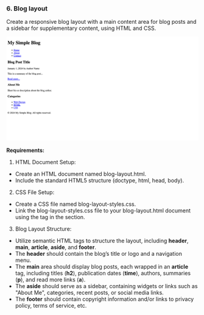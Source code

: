 ### 6.	Blog layout
Create a responsive blog layout with a main content area for blog posts and a sidebar for supplementary content, using HTML and CSS.
 
 <img src="https://github.com/Dimitar-Peev/05.HTML-CSS-May-2024/blob/master/02.Introduction-to-HTML-and-CSS-Exercises-Resources/06/screenshot.png">
 
**Requirements:**
1. HTML Document Setup:
 -	Create an HTML document named blog-layout.html.
 -	Include the standard HTML5 structure (doctype, html, head, body).
2.	CSS File Setup:
 -	Create a CSS file named blog-layout-styles.css.
 -	Link the blog-layout-styles.css file to your blog-layout.html document using the <link> tag in the <head> section.
3.	Blog Layout Structure:
 -	Utilize semantic HTML tags to structure the layout, including **header**, **main**, **article**, **aside**, and **footer**.
 -	The **header** should contain the blog’s title or logo and a navigation menu.
 -  The **main** area should display blog posts, each wrapped in an **article** tag, including titles (**h2**), publication dates (**time**), authors, summaries (**p**), and read more links (**a**).
 -  The **aside** should serve as a sidebar, containing widgets or links such as "About Me", categories, recent posts, or social media links.
 -	The **footer** should contain copyright information and/or links to privacy policy, terms of service, etc.
